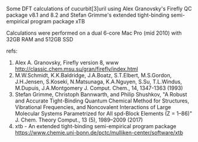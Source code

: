 Some DFT calculations of cucurbit[3]uril using Alex Granovsky's Firefly QC package v8.1 and 8.2 and Stefan Grimme's extended tight-binding semi-empirical program package xTB

Calculations were performed on a dual 6-core Mac Pro (mid 2010) with 32GB RAM and 512GB SSD

refs:

1. Alex A. Granovsky, Firefly version 8, www http://classic.chem.msu.su/gran/firefly/index.html
2. M.W.Schmidt, K.K.Baldridge, J.A.Boatz, S.T.Elbert, M.S.Gordon, J.H.Jensen, S.Koseki, N.Matsunaga, K.A.Nguyen, S.Su, T.L.Windus, M.Dupuis, J.A.Montgomery J. Comput. Chem., 14, 1347-1363 (1993)
3. Stefan Grimme, Christoph Bannwarth, and Philip Shushkov, "A Robust and Accurate Tight-Binding Quantum Chemical Method for Structures, Vibrational Frequencies, and Noncovalent Interactions of Large Molecular Systems Parametrized for All spd-Block Elements (Z = 1–86)" J. Chem. Theory Comput., 13 (5), 1989–2009 (2017)
4. xtb - An extended tight-binding semi-empirical program package https://www.chemie.uni-bonn.de/pctc/mulliken-center/software/xtb
